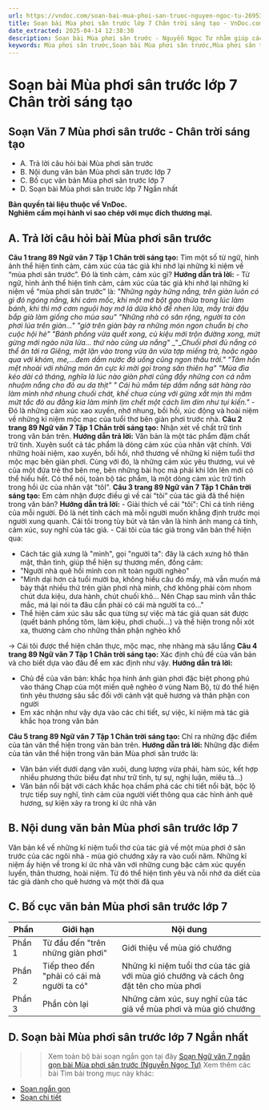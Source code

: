 ```yaml
---
url: https://vndoc.com/soan-bai-mua-phoi-san-truoc-nguyen-ngoc-tu-269534
title: Soạn bài Mùa phơi sân trước lớp 7 Chân trời sáng tạo - VnDoc.com
date_extracted: 2025-04-14 12:38:30
description: Soạn bài Mùa phơi sân trước - Nguyễn Ngọc Tư nhằm giúp các em HS đạt kết quả tốt trong quá trình làm bài tập và học tập môn Ngữ văn lớp 7 sách Chân trời sáng tạo.
keywords: Mùa phơi sân trước,Soạn bài Mùa phơi sân trước,Mùa phơi sân trước Nguyễn Ngọc Tư,Soạn bài Mùa phơi sân trước trang 87,Soạn bài Mùa phơi sân trước Nguyễn Ngọc Tư,Mùa phơi sân trước trang 87,Soạn Mùa phơi sân trước,Soạn văn 7 Mùa phơi sân trước,Soạn Ngữ văn 7 Mùa phơi sân trước,Soạn bài Mùa phơi sân trước lớp 7,Soạn Mùa phơi sân trước lớp 7,Soạn văn Mùa phơi sân trước,soạn văn 7,ngữ văn 7,văn 7,soan van 7,soạn văn lớp 7,ngữ văn lớp 7,ngữ văn 7 tập 1,soạn ngữ văn 7
---
```


# Soạn bài Mùa phơi sân trước lớp 7 Chân trời sáng tạo
## **Soạn Văn 7 Mùa phơi sân trước - Chân trời sáng tạo**
  * A. Trả lời câu hỏi bài Mùa phơi sân trước
  * B. Nội dung văn bản Mùa phơi sân trước lớp 7
  * C. Bố cục văn bản Mùa phơi sân trước lớp 7
  * D. Soạn bài Mùa phơi sân trước lớp 7 Ngắn nhất

**Bản quyền tài liệu thuộc về VnDoc.  
Nghiêm cấm mọi hành vi sao chép với mục đích thương mại.**
## **A. Trả lời câu hỏi bài Mùa phơi sân trước**
**Câu 1 trang 89 Ngữ văn 7 Tập 1 Chân trời sáng tạo:** Tìm một số từ ngữ, hình ảnh thể hiện tình cảm, cảm xúc của tác giả khi nhớ lại những kỉ niệm về “mùa phơi sân trước”. Đó là tình cảm, cảm xúc gì?
**Hướng dẫn trả lời:**
\- Từ ngữ, hình ảnh thể hiện tình cảm, cảm xúc của tác giả khi nhớ lại những kỉ niệm về “mùa phơi sân trước” là:
_"Những ngày hửng nắng, trên giàn luôn có gì đó ngóng nắng, khi cám mốc, khi một mớ bột gạo thừa trong lúc làm bánh, khi thì mớ cơm nguội hay mớ lá dừa khô để nhen lửa, mấy trái đậu bắp già làm giống cho mùa sau"_
_"Những nhà có sân rộng, người ta còn phơi lúa trên giàn..."_
_"giờ trên giàn bày ra những món ngon chuẩn bị cho cuộc hội hè"_
_"Bánh phồng vừa quết xong, củ kiệu mới trộn đường xong, mứt gừng mới ngào nửa lửa... thứ nào cũng ưa nắng"_
_"__Chuối phơi đủ nắng có thể ăn tới ra Giêng, mật lặn vào trong vừa ăn vừa tợp miếng trà, hoặc ngào qua với khóm, me,...đem dầm nước đá uống cũng ngon thấu trời."_
_"Tâm hồn mệt nhoài với những món ăn cực kì mời gọi trong sân thiên hạ"_
_"Mùa đìa kéo dài cả tháng, nghĩa là lúc nào giàn phơi cũng đầy những con cá nằm nhuộm nắng cho đỏ au da thịt"_
_" Cái hủ mắm tép dầm nắng sát hàng rào làm mình nhớ nhung chuối chát, khế chua cùng với gừng xắt mịn thì mâm mứt tắc đỏ au đằng kia làm mình lịm chết một cách lim dim như tụi kiến."_
\- Đó là những cảm xúc xao xuyến, nhớ nhung, bồi hồi, xúc động và hoài niệm về những kỉ niệm mộc mạc của tuổi thơ bên giàn phơi trước nhà.
**Câu 2 trang 89 Ngữ văn 7 Tập 1 Chân trời sáng tạo:** Nhận xét về chất trữ tình trong văn bản trên.
**Hướng dẫn trả lời:**
Văn bản là một tác phẩm đậm chất trữ tình. Xuyên suốt cả tác phẩm là dòng cảm xúc của nhân vật chính. Với những hoài niệm, xao xuyến, bồi hồi, nhớ thương về những kỉ niệm tuổi thơ mộc mạc bên giàn phơi. Cùng với đó, là những cảm xúc yêu thương, vui vẻ của một đứa trẻ thơ bên mẹ, bên những bài học mà phải khi lớn lên mới có thể hiểu hết. Có thể nói, toàn bộ tác phẩm, là một dòng cảm xúc trữ tình trong hồi ức của nhân vật "tôI".
**Câu 3 trang 89 Ngữ văn 7 Tập 1 Chân trời sáng tạo:** Em cảm nhận được điều gì về cái “tôi” của tác giả đã thể hiện trong văn bản?
**Hướng dẫn trả lời:**
\- Giải thích về cái "tôi": Chỉ cá tính riêng của mỗi người. Đó là nét tính cách mà mỗi người muốn khẳng định trước mọi người xung quanh. Cái tôi trong tùy bút và tản văn là hình ảnh mang cá tính, cảm xúc, suy nghĩ của tác giả.
\- Cái tôi của tác giả trong văn bản thể hiện qua:
  * Cách tác giả xưng là "mình", gọi "người ta": đây là cách xưng hô thân mật, thân tình, giúp thể hiện sự thương mến, đồng cảm:
  * "Người nhà quê hồi mình con nít toàn người nghèo"
  * "Mình dại hơn cả tuổi mười ba, không hiểu câu đó mấy, mà vẫn muốn má bày thật nhiều thứ trên giàn phơi nhà mình, chớ không phải còm nhom chút dưa kiệu, dưa hành, chút chuối khô... Nên Chạp sau mình vẫn thắc mắc, má lại nói ta đâu cần phải có cái mà người ta có..."
  * Thể hiện cảm xúc sâu sắc qua từng sự việc mà tác giả quan sát được \(quết bánh phồng tôm, làm kiệu, phơi chuối...\) và thể hiện trong nỗi xót xa, thương cảm cho những thân phận nghèo khổ

→ Cái tôi được thể hiện chân thực, mộc mạc, nhẹ nhàng mà sâu lắng
**Câu 4 trang 89 Ngữ văn 7 Tập 1 Chân trời sáng tạo:** Xác định chủ đề của văn bản và cho biết dựa vào đâu để em xác định như vậy.
**Hướng dẫn trả lời:**
  * Chủ đề của văn bản: khắc họa hình ảnh giàn phơi đặc biệt phong phú vào tháng Chạp của một miền quê nghèo ở vùng Nam Bộ, từ đó thể hiện tình yêu thương sâu sắc đối với cảnh vật quê hương và thân phận con người
  * Em xác nhận như vậy dựa vào các chi tiết, sự việc, kỉ niệm mà tác giả khắc họa trong văn bản

**Câu 5 trang 89 Ngữ văn 7 Tập 1 Chân trời sáng tạo:** Chỉ ra những đặc điểm của tản văn thể hiện trong văn bản trên.
**Hướng dẫn trả lời:**
Những đặc điểm của tản văn thể hiện trong văn bản Mùa phơi sân trước là:
  * Văn bản viết dưới dạng văn xuôi, dung lượng vừa phải, hàm súc, kết hợp nhiều phương thức biểu đạt như trữ tình, tự sự, nghị luận, miêu tả...\)
  * Văn bản nổi bật với cách khắc họa chấm phá các chi tiết nổi bật, bộc lộ trực tiếp suy nghĩ, tình cảm của người viết thông qua các hình ảnh quê hương, sự kiện xảy ra trong kí ức nhà văn

## **B. Nội dung văn bản Mùa phơi sân trước lớp 7**
Văn bản kể về những kỉ niệm tuổi thơ của tác giả về một mùa phơi ở sân trước của các ngôi nhà - mùa gió chướng xảy ra vào cuối năm. Những kỉ niệm ấy hiện về trong kí ức nhà văn với những cung bậc cảm xúc quyến luyến, thân thương, hoài niệm. Từ đó thể hiện tình yêu và nỗi nhớ da diết của tác giả dành cho quê hương và một thời đã qua
## **C. Bố cục văn bản Mùa phơi sân trước lớp 7**
**Phần**| **Giới hạn**| **Nội dung**  
---|---|---  
Phần 1| Từ đầu đến "trên những giàn phơi"| Giới thiệu về mùa gió chướng  
Phần 2| Tiếp theo đến "phải có cái mà người ta có"| Những kỉ niệm tuổi thơ của tác giả với mùa gió chướng và cách ông đặt tên cho mùa phơi  
Phần 3| Phần còn lại| Những cảm xúc, suy nghĩ của tác giả về mùa phơi và mùa gió chướng  
## **D. Soạn bài Mùa phơi sân trước lớp 7 Ngắn nhất**
>> Xem toàn bộ bài soạn ngắn gọn tại đây [Soạn Ngữ văn 7 ngắn gọn bài Mùa phơi sân trước \(Nguyễn Ngọc Tư\)](<https://vndoc.com/soan-bai-mua-phoi-san-truoc-ngan-gon-269565>)
Xem thêm các bài Tìm bài trong mục này khác:
  * [Soạn ngắn gọn](</soan-bai-mua-phoi-san-truoc-ngan-gon-269565>)
  * [Soạn chi tiết](</soan-bai-viet-bai-van-bieu-cam-ve-con-nguoi-su-viec-269584>)

